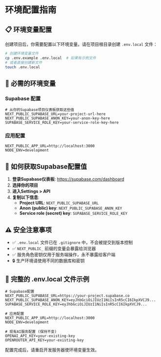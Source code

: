 # 环境配置指南

## 📋 环境变量配置

创建项目后，你需要配置以下环境变量。请在项目根目录创建 `.env.local` 文件：

```bash
# 创建环境变量文件
cp .env.example .env.local  # 如果有示例文件
# 或者直接创建新文件
touch .env.local
```

## 🔧 必需的环境变量

### Supabase 配置

```env
# 从你的Supabase项目仪表板获取这些值
NEXT_PUBLIC_SUPABASE_URL=your-project-url-here
NEXT_PUBLIC_SUPABASE_ANON_KEY=your-anon-key-here
SUPABASE_SERVICE_ROLE_KEY=your-service-role-key-here
```

### 应用配置

```env
NEXT_PUBLIC_APP_URL=http://localhost:3000
NODE_ENV=development
```

## 📍 如何获取Supabase配置值

1. **登录Supabase仪表板**: https://supabase.com/dashboard
2. **选择你的项目**
3. **进入Settings > API**
4. **复制以下信息**:
   - **Project URL**: `NEXT_PUBLIC_SUPABASE_URL`
   - **Anon (public) key**: `NEXT_PUBLIC_SUPABASE_ANON_KEY`  
   - **Service role (secret) key**: `SUPABASE_SERVICE_ROLE_KEY`

## ⚠️ 安全注意事项

- ✅ `.env.local` 文件已在 `.gitignore` 中，不会被提交到版本控制
- ✅ `NEXT_PUBLIC_` 前缀的变量会暴露给浏览器
- ✅ 服务角色密钥仅用于服务端操作，永不暴露给客户端
- 🔒 生产环境请使用不同的数据库和密钥

## 📁 完整的 .env.local 文件示例

```env
# Supabase配置
NEXT_PUBLIC_SUPABASE_URL=https://your-project.supabase.co
NEXT_PUBLIC_SUPABASE_ANON_KEY=eyJhbGciOiJIUzI1NiIsInR5cCI6IkpXVCJ9...
SUPABASE_SERVICE_ROLE_KEY=eyJhbGciOiJIUzI1NiIsInR5cCI6IkpXVCJ9...

# 应用配置  
NEXT_PUBLIC_APP_URL=http://localhost:3000
NODE_ENV=development

# 现有AI服务配置 (保持不变)
OPENAI_API_KEY=your-existing-key
OPENROUTER_API_KEY=your-existing-key
```

配置完成后，请重启开发服务器使环境变量生效。
